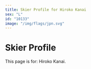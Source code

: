 ```yaml
---
title: Skier Profile for Hiroko Kanai
sex: "L"
id: "10133"
image: "/img/flags/jpn.svg" 
---
```


# Skier Profile

This page is for: Hiroko Kanai.
    